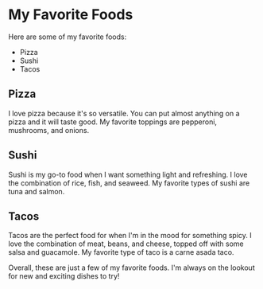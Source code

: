 # My Favorite Foods

Here are some of my favorite foods:

- Pizza
- Sushi
- Tacos

## Pizza

I love pizza because it's so versatile. You can put almost anything on a pizza and it will taste good. My favorite toppings are pepperoni, mushrooms, and onions.

## Sushi

Sushi is my go-to food when I want something light and refreshing. I love the combination of rice, fish, and seaweed. My favorite types of sushi are tuna and salmon.

## Tacos

Tacos are the perfect food for when I'm in the mood for something spicy. I love the combination of meat, beans, and cheese, topped off with some salsa and guacamole. My favorite type of taco is a carne asada taco.

Overall, these are just a few of my favorite foods. I'm always on the lookout for new and exciting dishes to try!

